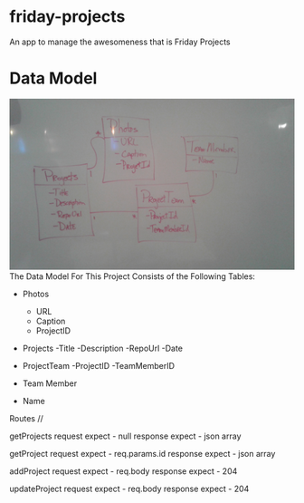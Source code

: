 # friday-projects
An app to manage the awesomeness that is Friday Projects

# Data Model
<img src ="https://github.com/kahikatea-2016/friday-projects/blob/data-model/docs/datamodel.jpg">
The Data Model For This Project Consists of the Following Tables:

* Photos
  - URL
  - Caption
  - ProjectID

* Projects
  -Title
  -Description
  -RepoUrl
  -Date

* ProjectTeam
  -ProjectID
  -TeamMemberID

* Team Member
- Name


Routes //

getProjects
request expect - null
response expect - json array

getProject
request expect - req.params.id
response expect - json array

addProject
request expect - req.body
response expect - 204

updateProject
request expect - req.body
response expect - 204
